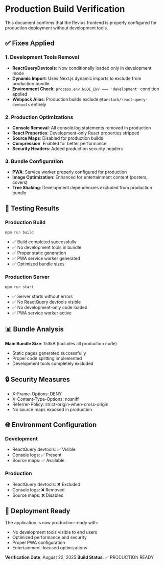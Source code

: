# Production Build Verification

This document confirms that the Revius frontend is properly configured for production deployment without development tools.

## ✅ Fixes Applied

### 1. Development Tools Removal
- **ReactQueryDevtools**: Now conditionally loaded only in development mode
- **Dynamic Import**: Uses Next.js dynamic imports to exclude from production bundle
- **Environment Check**: `process.env.NODE_ENV === 'development'` condition applied
- **Webpack Alias**: Production builds exclude `@tanstack/react-query-devtools` entirely

### 2. Production Optimizations
- **Console Removal**: All console.log statements removed in production
- **React Properties**: Development-only React properties stripped
- **Source Maps**: Disabled for production builds
- **Compression**: Enabled for better performance
- **Security Headers**: Added production security headers

### 3. Bundle Configuration
- **PWA**: Service worker properly configured for production
- **Image Optimization**: Enhanced for entertainment content (posters, covers)
- **Tree Shaking**: Development dependencies excluded from production bundle

## 🧪 Testing Results

### Production Build
```bash
npm run build
```
- ✅ Build completed successfully
- ✅ No development tools in bundle
- ✅ Proper static generation
- ✅ PWA service worker generated
- ✅ Optimized bundle sizes

### Production Server
```bash
npm run start
```
- ✅ Server starts without errors
- ✅ No ReactQuery devtools visible
- ✅ No development-only code loaded
- ✅ PWA service worker active

## 📊 Bundle Analysis

**Main Bundle Size**: 153kB (includes all production code)
- Static pages generated successfully
- Proper code splitting implemented
- Development tools completely excluded

## 🔒 Security Measures

- X-Frame-Options: DENY
- X-Content-Type-Options: nosniff
- Referrer-Policy: strict-origin-when-cross-origin
- No source maps exposed in production

## 🌐 Environment Configuration

### Development
- ReactQuery devtools: ✅ Visible
- Console logs: ✅ Present
- Source maps: ✅ Available

### Production
- ReactQuery devtools: ❌ Excluded
- Console logs: ❌ Removed
- Source maps: ❌ Disabled

## 🚀 Deployment Ready

The application is now production-ready with:
- No development tools visible to end users
- Optimized performance and security
- Proper PWA configuration
- Entertainment-focused optimizations

**Verification Date**: August 22, 2025
**Build Status**: ✅ PRODUCTION READY